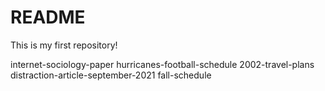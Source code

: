# README
This is my first repository!

internet-sociology-paper
hurricanes-football-schedule
2002-travel-plans
distraction-article-september-2021
fall-schedule 
